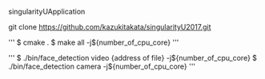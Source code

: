 singularityUApplication

git clone https://github.com/kazukitakata/singularityU2017.git

'''
$ cmake .
$ make all -j${number_of_cpu_core}
'''

'''
$ ./bin/face_detection video {address of file} -j${number_of_cpu_core}
$ ./bin/face_detection camera -j${number_of_cpu_core}
'''
